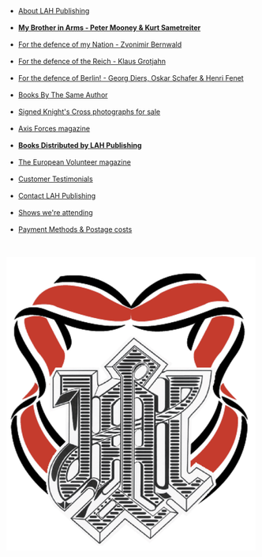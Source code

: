  <nav>
  <ul class="over">
    <li><a href="./about.html">About LAH Publishing</a></li>
    <li><a href="./My_Brother_in_Arms_2019.html"><b>My Brother in Arms - Peter Mooney & Kurt Sametreiter</b></a></li>
    <li><a href="./nation_detail.html">For the defence of my Nation - Zvonimir Bernwald</a></li>
    <li><a href="./reich_detail.html">For the defence of the Reich - Klaus Grotjahn</a></li>
    <li><a href="./berlin_detail.html">For the defence of Berlin! - Georg Diers, Oskar Schafer & Henri Fenet</a></li>
    <li><a href="./books.html">Books By The Same Author</a></li>
    <li><a href="https://www.lahphotographs.com">Signed Knight's Cross photographs for sale</a></li>
    <li><a href="./axisforces.html">Axis Forces magazine</a></li>
    <li><a href="./published.html"><b>Books Distributed by LAH Publishing</b></a></li>
    <li><a href="./europeanvolunteer.html">The European Volunteer magazine</a></li>
    <li><a href="./testimonials.html">Customer Testimonials</a></li>
    <li><a href="./contact.html">Contact LAH Publishing</a></li>
    <li><a href="./shows.html">Shows we're attending </a></li>
    <li><a href="./payment&postage.html">Payment Methods &amp; Postage costs </a></li>
  </ul>
</nav>

<div id="logo">
  <img src="./assets/logo.png">
</div>
